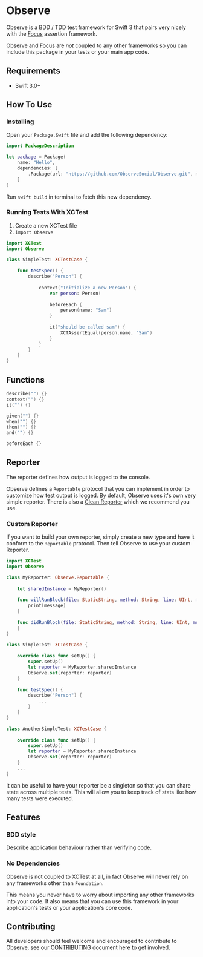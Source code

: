 # Observe

Observe is a BDD / TDD test framework for Swift 3 that pairs very nicely with the [Focus](https://github.com/ObserveSocial/Focus) assertion framework.

Observe and [Focus](https://github.com/ObserveSocial/Focus) are *not* coupled to any other frameworks so you can include this package in your tests or your main app code.

## Requirements

 * Swift 3.0+

## How To Use

### Installing

Open your `Package.Swift` file and add the following dependency:

```swift
import PackageDescription

let package = Package(
    name: "Hello",
    dependencies: [
        .Package(url: "https://github.com/ObserveSocial/Observe.git", majorVersion: 0)
    ]
)
```

Run `swift build` in terminal to fetch this new dependency.

### Running Tests With XCTest

1. Create a new XCTest file
2. `import Observe`

```swift
import XCTest
import Observe

class SimpleTest: XCTestCase {
    
    func testSpec() {
        describe("Person") {
            
            context("Initialize a new Person") {
                var person: Person!
                
                beforeEach {
                    person(name: "Sam")
                }
                
                it("should be called sam") {
                    XCTAssertEqual(person.name, "Sam")
                }
            }
        }
    }
}

```

## Functions

```swift
describe("") {}
context("") {}
it("") {}

given("") {}
when("") {}
then("") {}
and("") {}

beforeEach {}
```

## Reporter

The reporter defines how output is logged to the console.

Observe defines a `Reportable` protocol that you can implement in order to customize how test output is logged. By default, Observe uses it's own very simple reporter. There is also a [Clean Reporter](https://github.com/ObserveSocial/CleanReporter) which we recommend you use.

### Custom Reporter

If you want to build your own reporter, simply create a new type and have it conform to the `Reportable` protocol. Then tell Observe to use your custom Reporter.


```swift
import XCTest
import Observe

class MyReporter: Observe.Reportable {
    
    let sharedInstance = MyReporter()
    
    func willRunBlock(file: StaticString, method: String, line: UInt, message: String, blockType: BlockType, indentationLevel: Int) {
        print(message)
    }
    
    func didRunBlock(file: StaticString, method: String, line: UInt, message: String, blockType: BlockType, indentationLevel: Int) {   
    }
}

class SimpleTest: XCTestCase {
    
    override class func setUp() {
        super.setUp()
        let reporter = MyReporter.sharedInstance
        Observe.set(reporter: reporter)
    }
    
    func testSpec() {
        describe("Person") {
            ...
        }
    }
}

class AnotherSimpleTest: XCTestCase {
    
    override class func setUp() {
        super.setUp()
        let reporter = MyReporter.sharedInstance
        Observe.set(reporter: reporter)
    }
    ...
}

```

It can be useful to have your reporter be a singleton so that you can share state across multiple tests. This will allow you to keep track of stats like how many tests were executed.

## Features

### BDD style

Describe application behaviour rather than verifying code.

### No Dependencies

Observe is not coupled to XCTest at all, in fact Observe will never rely on any frameworks other than `Foundation`.

This means you never have to worry about importing any other frameworks into your code. It also means that you can use this framework in your application's tests or your application's core code.

## Contributing

All developers should feel welcome and encouraged to contribute to Observe, see our [CONTRIBUTING](https://github.com/ObserveSocial/Observe/CONTRIBUTING.md) document here to get involved.

